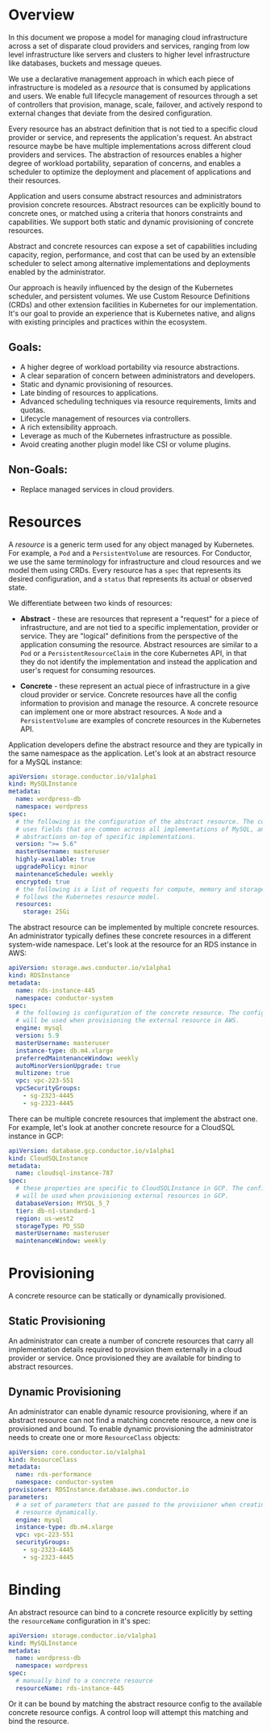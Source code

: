 # Overview

In this document we propose a model for managing cloud infrastructure across a set of disparate cloud providers and services, ranging from low level infrastructure like servers and clusters to higher level infrastructure like databases, buckets and message queues.

We use a declarative management approach in which each piece of infrastructure is modeled as a *resource* that is consumed by applications and users. We enable full lifecycle management of resources through a set of controllers that provision, manage, scale, failover, and actively respond to external changes that deviate from the desired configuration.

Every resource has an abstract definition that is not tied to a specific cloud provider or service, and represents the application's request. An abstract resource maybe be have multiple implementations across different cloud providers and services. The abstraction of resources enables a higher degree of workload portability, separation of concerns, and enables a scheduler to optimize the deployment and placement of applications and their resources.

Application and users consume abstract resources and administrators provision concrete resources. Abstract resources can be explicitly bound to concrete ones, or matched using a criteria that honors constraints and capabilities. We support both static and dynamic provisioning of concrete resources.

Abstract and concrete resources can expose a set of capabilities including capacity, region, performance, and cost that can be used by an extensible scheduler to select among alternative implementations and deployments enabled by the administrator.

Our approach is heavily influenced by the design of the Kubernetes scheduler, and persistent volumes. We use Custom Resource Definitions (CRDs) and other extension facilities in Kubernetes for our implementation. It's our goal to provide an experience that is Kubernetes native, and aligns with existing principles and practices within the ecosystem.

## Goals:
- A higher degree of workload portability via resource abstractions.
- A clear separation of concern between administrators and developers.
- Static and dynamic provisioning of resources.
- Late binding of resources to applications.
- Advanced scheduling techniques via resource requirements, limits and quotas.
- Lifecycle management of resources via controllers.
- A rich extensibility approach.
- Leverage as much of the Kubernetes infrastructure as possible.
- Avoid creating another plugin model like CSI or volume plugins.

## Non-Goals:
- Replace managed services in cloud providers.

# Resources

A *resource* is a generic term used for any object managed by Kubernetes. For example, a `Pod` and a `PersistentVolume` are resources. For Conductor, we use the same terminology for infrastructure and cloud resources and we model them using CRDs. Every resource has a `spec` that represents its desired configuration, and a `status` that represents its actual or observed state.

We differentiate between two kinds of resources:

- **Abstract** - these are resources that represent a "request" for a piece of infrastructure, and are not tied to a specific implementation, provider or service. They are "logical" definitions from the perspective of the application consuming the resource. Abstract resources are similar to a `Pod` or a `PersistentResourceClaim` in the core Kubernetes API, in that they do not identify the implementation and instead the application and user's request for consuming resources.

- **Concrete** - these represent an actual piece of infrastructure in a give cloud provider or service. Concrete resources have all the config information to provision and manage the resource. A concrete resource can implement one or more abstract resources. A `Node` and a `PersistentVolume` are examples of concrete resources in the Kubernetes API.

Application developers define the abstract resource and they are typically in the same namespace as the application. Let's look at an abstract resource for a MySQL instance:

```yaml
apiVersion: storage.conductor.io/v1alpha1
kind: MySQLInstance
metadata:
  name: wordpress-db
  namespace: wordpress
spec:
  # the following is the configuration of the abstract resource. The configuration
  # uses fields that are common across all implementations of MySQL, and/or represent
  # abstractions on-top of specific implementations.
  version: ">= 5.6"
  masterUsername: masteruser
  highly-available: true
  upgradePolicy: minor
  maintenanceSchedule: weekly
  encrypted: true
  # the following is a list of requests for compute, memory and storage resources. this
  # follows the Kubernetes resource model.
  resources:
    storage: 25Gi
```

The abstract resource can be implemented by multiple concrete resources. An administrator typically defines these concrete resources in a different system-wide namespace. Let's look at the resource for an RDS instance in AWS:

```yaml
apiVersion: storage.aws.conductor.io/v1alpha1
kind: RDSInstance
metadata:
  name: rds-instance-445
  namespace: conductor-system
spec:
  # the following is configuration of the concrete resource. The configuration
  # will be used when provisioning the external resource in AWS.
  engine: mysql
  version: 5.9
  masterUsername: masteruser
  instance-type: db.m4.xlarge
  preferredMaintenanceWindow: weekly
  autoMinorVersionUpgrade: true
  multizone: true
  vpc: vpc-223-551
  vpcSecurityGroups:
    - sg-2323-4445
    - sg-2323-4445
```

There can be multiple concrete resources that implement the abstract one. For example, let's look at another concrete resource for a CloudSQL instance in GCP:

```yaml
apiVersion: database.gcp.conductor.io/v1alpha1
kind: CloudSQLInstance
metadata:
  name: cloudsql-instance-787
spec:
  # these properties are specific to CloudSQLInstance in GCP. The configuration
  # will be used when provisioning external resources in GCP.
  databaseVersion: MYSQL_5_7
  tier: db-n1-standard-1
  region: us-west2
  storageType: PD_SSD
  masterUsername: masteruser
  maintenanceWindow: weekly
```

# Provisioning

A concrete resource can be statically or dynamically provisioned.

## Static Provisioning
An administrator can create a number of concrete resources that carry all implementation details required to provision them externally in a cloud provider or service. Once provisioned they are available for binding to abstract resources.

## Dynamic Provisioning

An administrator can enable dynamic resource provisioning, where if an abstract resource can not find a matching concrete resource, a new one is provisioned and bound. To enable dynamic provisioning the administrator needs to create one or more `ResourceClass` objects:

```yaml
apiVersion: core.conductor.io/v1alpha1
kind: ResourceClass
metadata:
  name: rds-performance
  namespace: conductor-system
provisioner: RDSInstance.database.aws.conductor.io
parameters:
  # a set of parameters that are passed to the provisioner when creating the concrete
  # resource dynamically.
  engine: mysql
  instance-type: db.m4.xlarge
  vpc: vpc-223-551
  securityGroups:
    - sg-2323-4445
    - sg-2323-4445
```

# Binding

An abstract resource can bind to a concrete resource explicitly by setting the `resourceName` configuration in it's spec:

```yaml
apiVersion: storage.conductor.io/v1alpha1
kind: MySQLInstance
metadata:
  name: wordpress-db
  namespace: wordpress
spec:
  # manually bind to a concrete resource 
  resourceName: rds-instance-445
```
Or it can be bound by matching the abstract resource config to the available concrete resource configs. A control loop will attempt this matching and bind the resource.
